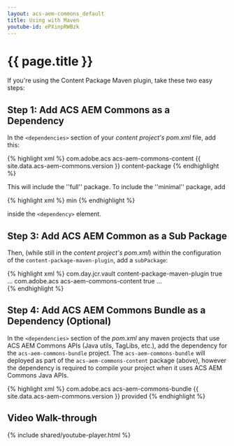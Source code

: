 ```yaml
---
layout: acs-aem-commons_default
title: Using with Maven
youtube-id: ePXinpRWBzk
---
```


# {{ page.title }}

If you're using the Content Package Maven plugin, take these two easy steps:

## Step 1: Add ACS AEM Commons as a Dependency

In the `<dependencies>` section of your _content project's pom.xml_ file, add this:

{% highlight xml %}
    <dependency>
        <groupId>com.adobe.acs</groupId>
        <artifactId>acs-aem-commons-content</artifactId>
        <version>{{ site.data.acs-aem-commons.version }}</version>
        <type>content-package</type>
    </dependency>
{% endhighlight %}

This will include the ''full'' package. To include the ''minimal'' package, add

{% highlight xml %}
    <classifier>min</classifier>
{% endhighlight %}

inside the `<dependency>` element.

## Step 3: Add ACS AEM Common as a Sub Package

Then, (while still in the _content project's pom.xml_) within the configuration of the `content-package-maven-plugin`, add a `subPackage`:

{% highlight xml %}
    <plugin>
        <groupId>com.day.jcr.vault</groupId>
        <artifactId>content-package-maven-plugin</artifactId>
        <extensions>true</extensions>
        <configuration>
            ...
            <subPackages>
                <subPackage>
                    <groupId>com.adobe.acs</groupId>
                    <artifactId>acs-aem-commons-content</artifactId>
                    <filter>true</filter>
                </subPackage>
            </subPackages>
            ...
        </configuration>
    </plugin>    
{% endhighlight %}


## Step 4: Add ACS AEM Commons Bundle as a Dependency (Optional)

In the `<dependencies>` section of the _pom.xml_ any maven projects that use ACS AEM Commons APIs (Java utils, TagLibs, etc.), add the dependency for the `acs-aem-commons-bundle` project. The `acs-aem-commons-bundle` will deployed as part of the `acs-aem-commons-content` package (above), however the dependency is required to compile your project when it uses ACS AEM Commons Java APIs.

{% highlight xml %}
    <dependency>
        <groupId>com.adobe.acs</groupId>
        <artifactId>acs-aem-commons-bundle</artifactId>
        <version>{{ site.data.acs-aem-commons.version }}</version>
        <scope>provided</scope>
    </dependency>
{% endhighlight %}

## Video Walk-through

{% include shared/youtube-player.html %}

